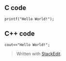 ## C code ##

    printf("Hello World!");
## C++ code ##

    cout<<"Hello World!";

> Written with [StackEdit](https://stackedit.io/).